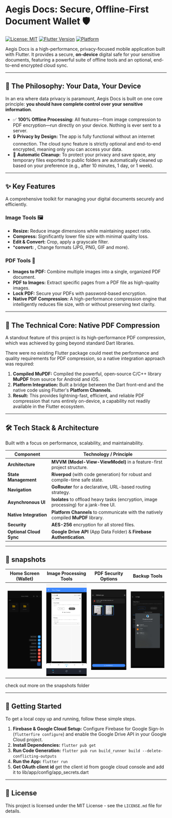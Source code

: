 # Aegis Docs: Secure, Offline-First Document Wallet 🛡️

[![License: MIT](https://img.shields.io/badge/License-MIT-yellow.svg)](https://opensource.org/licenses/MIT)
[![Flutter Version](https://img.shields.io/badge/Flutter-3.19%2B-blue)](https://flutter.dev)
[![Platform](https://img.shields.io/badge/Platform-Android-green.svg)]()

Aegis Docs is a high-performance, privacy-focused mobile application built with Flutter. It provides a secure, **on-device** digital safe for your sensitive documents, featuring a powerful suite of offline tools and an optional, end-to-end encrypted cloud sync.

---

## 🧠 The Philosophy: Your Data, Your Device

In an era where data privacy is paramount, Aegis Docs is built on one core principle: **you should have complete control over your sensitive information**.

* ✅ **100% Offline Processing:** All features—from image compression to PDF encryption—run directly on your device. Nothing is ever sent to a server.
* 🔒 **Privacy by Design:** The app is fully functional without an internet connection. The cloud sync feature is strictly optional and end-to-end encrypted, meaning only you can access your data.
* 🧹 **Automatic Cleanup:** To protect your privacy and save space, any temporary files exported to public folders are automatically cleaned up based on your preference (e.g., after 10 minutes, 1 day, or 1 week).

---

## ✨ Key Features

A comprehensive toolkit for managing your digital documents securely and efficiently.

### Image Tools 🖼️
- **Resize:** Reduce image dimensions while maintaining aspect ratio.
- **Compress:** Significantly lower file size with minimal quality loss.
- **Edit & Convert:** Crop, apply a grayscale filter.
- ***convert:** , Change formats (JPG, PNG, GIF and more).

### PDF Tools 📄
- **Images to PDF:** Combine multiple images into a single, organized PDF document.
- **PDF to Images:** Extract specific pages from a PDF file as high-quality images.
- **Lock PDF:** Secure your PDFs with password-based encryption.
- **Native PDF Compression:** A high-performance compression engine that intelligently reduces file size, with or without preserving text clarity.

---

## 🚀 The Technical Core: Native PDF Compression

A standout feature of this project is its high-performance PDF compression, which was achieved by going beyond standard Dart libraries.

There were no existing Flutter package could meet the performance and quality requirements for PDF compression, so a native integration approach was required:
1.  **Compiled MuPDF:** Compiled the powerful, open-source C/C++ library **MuPDF** from source for Android and iOS.
2.  **Platform Integration:** Built a bridge between the Dart front-end and the native code using Flutter's **Platform Channels**.
3.  **Result:** This provides lightning-fast, efficient, and reliable PDF compression that runs entirely on-device, a capability not readily available in the Flutter ecosystem.

---

## 🛠️ Tech Stack & Architecture

Built with a focus on performance, scalability, and maintainability.

| Component                 | Technology / Principle                                                              |
| ------------------------- | ----------------------------------------------------------------------------------- |
| **Architecture** | **MVVM (Model-View-ViewModel)** in a feature-first project structure.               |
| **State Management** | **Riverpod** (with code generation) for robust and compile-time safe state.         |
| **Navigation** | **GoRouter** for a declarative, URL-based routing strategy.                         |
| **Asynchronous UI** | **Isolates** to offload heavy tasks (encryption, image processing) for a jank-free UI. |
| **Native Integration** | **Platform Channels** to communicate with the natively compiled **MuPDF** library.    |
| **Security** | **AES-256** encryption for all stored files.                                        |
| **Optional Cloud Sync** | **Google Drive API** (App Data Folder) & **Firebase Authentication**.                 |

---

## 📸 snapshots

| Home Screen (Wallet) | Image Processing Tools | PDF Security Options | Backup Tools |
| --------------------- | ---------------------- | -------------------- | ------------- |
| ![Home Screen](snapshots/fab.png) | ![Image Tools](snapshots/crop.png) | ![PDF Tools](snapshots/pdf_to_image.png) | ![Backup Tools](snapshots/restore.png) |


check out more on the snapshots folder

---

## 🚀 Getting Started

To get a local copy up and running, follow these simple steps.

1.  **Firebase & Google Cloud Setup:** Configure Firebase for Google Sign-In (`flutterfire configure`) and enable the Google Drive API in your Google Cloud project.
2.  **Install Dependencies:** `flutter pub get`
3.  **Run Code Generation:** `flutter pub run build_runner build --delete-conflicting-outputs`
4.  **Run the App:** `flutter run`
5.  **Get OAuth client id** get the client id from google cloud console and add it to lib/app/config/app_secrets.dart

---

## 📄 License

This project is licensed under the MIT License - see the `LICENSE.md` file for details.
